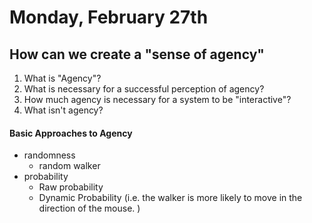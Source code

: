 # Monday, February 27th



## How can we create a "sense of agency"

1. What is "Agency"?
2. What is necessary for a successful perception of agency?
3. How much agency is necessary for a system to be "interactive"?
4. What isn't agency?



#### Basic Approaches to Agency

- randomness
    - random walker
- probability
    - Raw probability
    - Dynamic Probability (i.e. the walker is more likely to move in the direction of the mouse. )
